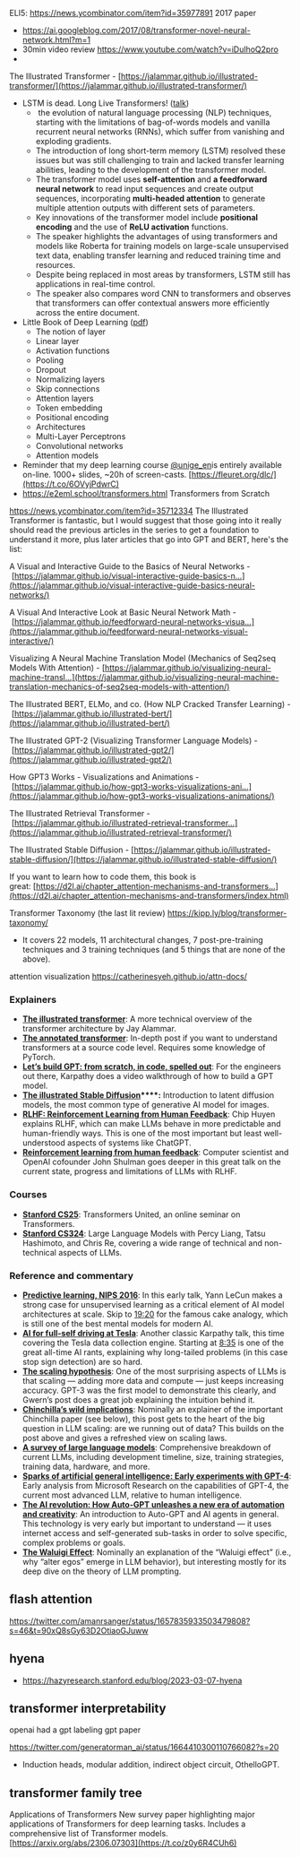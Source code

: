 ELI5: https://news.ycombinator.com/item?id=35977891
2017 paper
- https://ai.googleblog.com/2017/08/transformer-novel-neural-network.html?m=1
- 30min video review https://www.youtube.com/watch?v=iDulhoQ2pro
- 
The Illustrated Transformer - [https://jalammar.github.io/illustrated-transformer/](https://jalammar.github.io/illustrated-transformer/)



-  LSTM is dead. Long Live Transformers! ([talk](https://www.youtube.com/watch?v=S27pHKBEp30))
	-  the evolution of natural language processing (NLP) techniques, starting with the limitations of bag-of-words models and vanilla recurrent neural networks (RNNs), which suffer from vanishing and exploding gradients. 
	- The introduction of long short-term memory (LSTM) resolved these issues but was still challenging to train and lacked transfer learning abilities, leading to the development of the transformer model. 
	- The transformer model uses **self-attention** and **a feedforward neural network** to read input sequences and create output sequences, incorporating **multi-headed attention** to generate multiple attention outputs with different sets of parameters. 
	- Key innovations of the transformer model include **positional encoding** and the use of **ReLU activation** functions. 
	- The speaker highlights the advantages of using transformers and models like Roberta for training models on large-scale unsupervised text data, enabling transfer learning and reduced training time and resources.
	- Despite being replaced in most areas by transformers, LSTM still has applications in real-time control. 
	- The speaker also compares word CNN to transformers and observes that transformers can offer contextual answers more efficiently across the entire document.
- Little Book of Deep Learning ([pdf](https://fleuret.org/public/lbdl.pdf))
	- The notion of layer
	- Linear layer
	- Activation functions
	- Pooling
	- Dropout
	- Normalizing layers
	- Skip connections
	- Attention layers
	- Token embedding
	- Positional encoding
	- Architectures
	- Multi-Layer Perceptrons
	- Convolutional networks
	- Attention models
- Reminder that my deep learning course [@unige_en](https://twitter.com/unige_en)is entirely available on-line. 1000+ slides, ~20h of screen-casts. [https://fleuret.org/dlc/](https://t.co/6OVyjPdwrC)
- https://e2eml.school/transformers.html Transformers from Scratch


https://news.ycombinator.com/item?id=35712334
The Illustrated Transformer is fantastic, but I would suggest that those going into it really should read the previous articles in the series to get a foundation to understand it more, plus later articles that go into GPT and BERT, here's the list:

A Visual and Interactive Guide to the Basics of Neural Networks - [https://jalammar.github.io/visual-interactive-guide-basics-n...](https://jalammar.github.io/visual-interactive-guide-basics-neural-networks/)

A Visual And Interactive Look at Basic Neural Network Math - [https://jalammar.github.io/feedforward-neural-networks-visua...](https://jalammar.github.io/feedforward-neural-networks-visual-interactive/)

Visualizing A Neural Machine Translation Model (Mechanics of Seq2seq Models With Attention) - [https://jalammar.github.io/visualizing-neural-machine-transl...](https://jalammar.github.io/visualizing-neural-machine-translation-mechanics-of-seq2seq-models-with-attention/)


The Illustrated BERT, ELMo, and co. (How NLP Cracked Transfer Learning) - [https://jalammar.github.io/illustrated-bert/](https://jalammar.github.io/illustrated-bert/)

The Illustrated GPT-2 (Visualizing Transformer Language Models) - [https://jalammar.github.io/illustrated-gpt2/](https://jalammar.github.io/illustrated-gpt2/)

How GPT3 Works - Visualizations and Animations - [https://jalammar.github.io/how-gpt3-works-visualizations-ani...](https://jalammar.github.io/how-gpt3-works-visualizations-animations/)

The Illustrated Retrieval Transformer - [https://jalammar.github.io/illustrated-retrieval-transformer...](https://jalammar.github.io/illustrated-retrieval-transformer/)

The Illustrated Stable Diffusion - [https://jalammar.github.io/illustrated-stable-diffusion/](https://jalammar.github.io/illustrated-stable-diffusion/)

If you want to learn how to code them, this book is great: [https://d2l.ai/chapter_attention-mechanisms-and-transformers...](https://d2l.ai/chapter_attention-mechanisms-and-transformers/index.html)

Transformer Taxonomy (the last lit review)
https://kipp.ly/blog/transformer-taxonomy/
- It covers 22 models, 11 architectural changes, 7 post-pre-training techniques and 3 training techniques (and 5 things that are none of the above).

attention visualization https://catherinesyeh.github.io/attn-docs/

### Explainers

-   [**The illustrated transformer**](https://jalammar.github.io/illustrated-transformer/): A more technical overview of the transformer architecture by Jay Alammar.
-   **[The annotated transformer](http://nlp.seas.harvard.edu/annotated-transformer/)**: In-depth post if you want to understand transformers at a source code level. Requires some knowledge of PyTorch.
-   [**Let’s build GPT: from scratch, in code, spelled out**](https://www.youtube.com/watch?v=kCc8FmEb1nY): For the engineers out there, Karpathy does a video walkthrough of how to build a GPT model.
-   **[The illustrated Stable Diffusion](https://jalammar.github.io/illustrated-stable-diffusion/)****:** Introduction to latent diffusion models, the most common type of generative AI model for images.
-   **[RLHF: Reinforcement Learning from Human Feedback](https://huyenchip.com/2023/05/02/rlhf.html)**: Chip Huyen explains RLHF, which can make LLMs behave in more predictable and human-friendly ways. This is one of the most important but least well-understood aspects of systems like ChatGPT.
-   [**Reinforcement learning from human feedback**](https://www.youtube.com/watch?v=hhiLw5Q_UFg): Computer scientist and OpenAI cofounder John Shulman goes deeper in this great talk on the current state, progress and limitations of LLMs with RLHF.

### Courses

-   [**Stanford CS25**](https://www.youtube.com/watch?v=P127jhj-8-Y): Transformers United, an online seminar on Transformers.
-   **[Stanford CS324](https://stanford-cs324.github.io/winter2022/)**: Large Language Models with Percy Liang, Tatsu Hashimoto, and Chris Re, covering a wide range of technical and non-technical aspects of LLMs.

### Reference and commentary

-   **[Predictive learning, NIPS 2016](https://www.youtube.com/watch?v=Ount2Y4qxQo&t=1072s)**: In this early talk, Yann LeCun makes a strong case for unsupervised learning as a critical element of AI model architectures at scale. Skip to [19:20](https://youtu.be/Ount2Y4qxQo?t=1160) for the famous cake analogy, which is still one of the best mental models for modern AI.
-   [**AI for full-self driving at Tesla**](https://www.youtube.com/watch?v=hx7BXih7zx8): Another classic Karpathy talk, this time covering the Tesla data collection engine. Starting at [8:35](https://youtu.be/hx7BXih7zx8?t=515) is one of the great all-time AI rants, explaining why long-tailed problems (in this case stop sign detection) are so hard.
-   **[The scaling hypothesis](https://gwern.net/scaling-hypothesis)**: One of the most surprising aspects of LLMs is that scaling — adding more data and compute — just keeps increasing accuracy. GPT-3 was the first model to demonstrate this clearly, and Gwern’s post does a great job explaining the intuition behind it.
-   [**Chinchilla’s wild implications**](https://www.lesswrong.com/posts/6Fpvch8RR29qLEWNH/chinchilla-s-wild-implications): Nominally an explainer of the important Chinchilla paper (see below), this post gets to the heart of the big question in LLM scaling: are we running out of data? This builds on the post above and gives a refreshed view on scaling laws.
-   **[A survey of large language models](https://arxiv.org/pdf/2303.18223v4.pdf)**: Comprehensive breakdown of current LLMs, including development timeline, size, training strategies, training data, hardware, and more.
-   [**Sparks of artificial general intelligence: Early experiments with GPT-4**](https://arxiv.org/abs/2303.12712): Early analysis from Microsoft Research on the capabilities of GPT-4, the current most advanced LLM, relative to human intelligence.
-   [**The AI revolution: How Auto-GPT unleashes a new era of automation and creativity**](https://pub.towardsai.net/the-ai-revolution-how-auto-gpt-unleashes-a-new-era-of-automation-and-creativity-2008aa2ca6ae): An introduction to Auto-GPT and AI agents in general. This technology is very early but important to understand — it uses internet access and self-generated sub-tasks in order to solve specific, complex problems or goals.
-   **[The Waluigi Effect](https://www.lesswrong.com/posts/D7PumeYTDPfBTp3i7/the-waluigi-effect-mega-post)**: Nominally an explanation of the “Waluigi effect” (i.e., why “alter egos” emerge in LLM behavior), but interesting mostly for its deep dive on the theory of LLM prompting.



## flash attention

https://twitter.com/amanrsanger/status/1657835933503479808?s=46&t=90xQ8sGy63D2OtiaoGJuww

## hyena

- https://hazyresearch.stanford.edu/blog/2023-03-07-hyena


## transformer interpretability

openai had a  gpt labeling gpt paper

https://twitter.com/generatorman_ai/status/1664410300110766082?s=20
- Induction heads, modular addition, indirect object circuit, OthelloGPT.


## transformer family tree

Applications of Transformers New survey paper highlighting major applications of Transformers for deep learning tasks. Includes a comprehensive list of Transformer models. [https://arxiv.org/abs/2306.07303](https://t.co/z0y6R4CUh6)